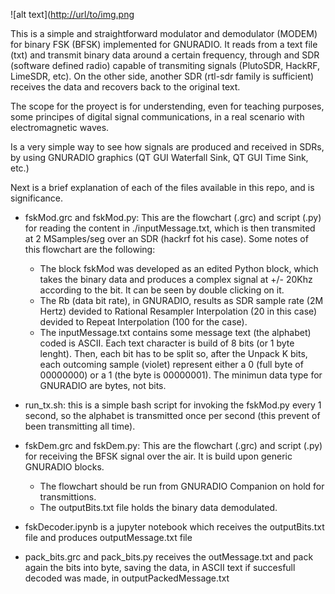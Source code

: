 ![alt text]([http://url/to/img.png](https://github.com/alvarezguido/gr-fsk-simple-modem/blob/main/images/gnuradio-logo.png)

This is a simple and straightforward modulator and demodulator (MODEM) for binary FSK (BFSK) implemented for GNURADIO. 
It reads from a text file (txt) and transmit binary data around a certain frequency, through and SDR (software defined radio) capable of transmiting signals (PlutoSDR, HackRF, LimeSDR, etc).
On the other side, another SDR (rtl-sdr family is sufficient) receives the data and recovers back to the original text.

The scope for the proyect is for understending, even for teaching purposes, some principes of digital signal communications, in a real scenario with electromagnetic waves.

Is a very simple way to see how signals are produced and received in SDRs, by using GNURADIO graphics (QT GUI Waterfall Sink, QT GUI Time Sink, etc.)

Next is a brief explanation of each of the files available in this repo, and is significance.

- fskMod.grc and fskMod.py: This are the flowchart (.grc) and script (.py) for reading the content in ./inputMessage.txt, which is then transmited at 2 MSamples/seg over an SDR (hackrf fot his case). Some notes of this flowchart are the following:
  * The block fskMod was developed as an edited Python block, which takes the binary data and produces a complex signal at +/- 20Khz according to the bit. It can be seen by double clicking on it.
  * The Rb (data bit rate), in GNURADIO, results as SDR sample rate (2M Hertz) devided to Rational Resampler Interpolation (20 in this case) devided to Repeat Interpolation (100 for the case).
  * The inputMessage.txt contains some message text (the alphabet) coded is ASCII. Each text character is build of 8 bits (or 1 byte lenght). Then, each bit has to be split so, after the Unpack K bits, each outcoming sample (violet) represent either a 0 (full byte of 00000000) or a 1 (the byte is 00000001). The minimun data type for GNURADIO are bytes, not bits.
    
- run_tx.sh: this is a simple bash script for invoking the fskMod.py every 1 second, so the alphabet is transmitted once per second (this prevent of been transmitting all time).

- fskDem.grc and fskDem.py: This are the flowchart (.grc) and script (.py) for receiving the BFSK signal over the air. It is build upon generic GNURADIO blocks.
  * The flowchart should be run from GNURADIO Companion on hold for transmittions.
  * The outputBits.txt file holds the binary data demodulated.

- fskDecoder.ipynb is a jupyter notebook which receives the outputBits.txt file and produces outputMessage.txt file

- pack_bits.grc and pack_bits.py receives the outMessage.txt and pack again the bits into byte, saving the data, in ASCII text if succesfull decoded was made, in outputPackedMessage.txt
